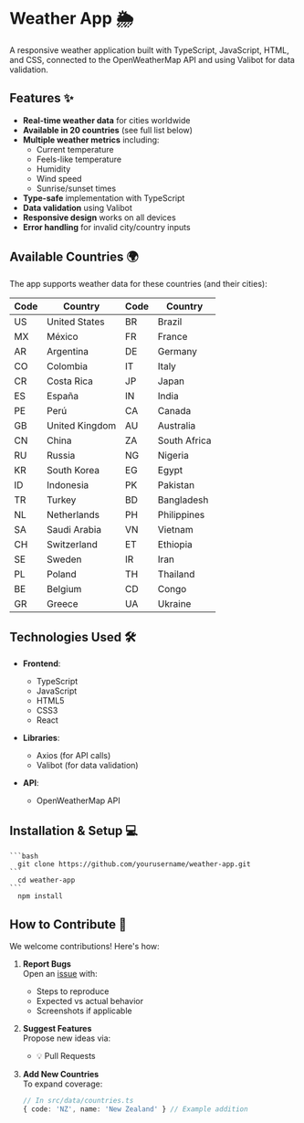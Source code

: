 # Weather App 🌦️

A responsive weather application built with TypeScript, JavaScript, HTML, and CSS, connected to the OpenWeatherMap API and using Valibot for data validation.

## Features ✨

- **Real-time weather data** for cities worldwide  
- **Available in 20 countries** (see full list below)
- **Multiple weather metrics** including:
  - Current temperature
  - Feels-like temperature
  - Humidity
  - Wind speed
  - Sunrise/sunset times
- **Type-safe** implementation with TypeScript
- **Data validation** using Valibot
- **Responsive design** works on all devices
- **Error handling** for invalid city/country inputs

## Available Countries 🌍

The app supports weather data for these countries (and their cities):

| Code | Country         | Code | Country          |
|------|-----------------|------|------------------|
| US   | United States   | BR   | Brazil           |
| MX   | México          | FR   | France           |
| AR   | Argentina       | DE   | Germany          |
| CO   | Colombia        | IT   | Italy            |
| CR   | Costa Rica      | JP   | Japan            |
| ES   | España          | IN   | India            |
| PE   | Perú            | CA   | Canada           |
| GB   | United Kingdom  | AU   | Australia        |
| CN   | China           | ZA   | South Africa     |
| RU   | Russia          | NG   | Nigeria          |
| KR   | South Korea     | EG   | Egypt            |
| ID   | Indonesia       | PK   | Pakistan         |
| TR   | Turkey          | BD   | Bangladesh       |
| NL   | Netherlands     | PH   | Philippines      |
| SA   | Saudi Arabia    | VN   | Vietnam          |
| CH   | Switzerland     | ET   | Ethiopia         |
| SE   | Sweden          | IR   | Iran             |
| PL   | Poland          | TH   | Thailand         |
| BE   | Belgium         | CD   | Congo            |
| GR   | Greece          | UA   | Ukraine          |

## Technologies Used 🛠️

- **Frontend**:
  - TypeScript
  - JavaScript
  - HTML5
  - CSS3
  - React
  
- **Libraries**:
  - Axios (for API calls)
  - Valibot (for data validation)
  
- **API**:
  - OpenWeatherMap API
    
## Installation & Setup 💻

    ```bash
      git clone https://github.com/yourusername/weather-app.git
    ```
      cd weather-app
    ```
      npm install

## How to Contribute 🤝

We welcome contributions! Here's how:

1. **Report Bugs**  
   Open an [issue](https://github.com/yourusername/weather-app/issues) with:
   - Steps to reproduce
   - Expected vs actual behavior
   - Screenshots if applicable

2. **Suggest Features**  
   Propose new ideas via:
   - 💡 Pull Requests

3. **Add New Countries**  
   To expand coverage:
   ```typescript
   // In src/data/countries.ts
   { code: 'NZ', name: 'New Zealand' } // Example addition
